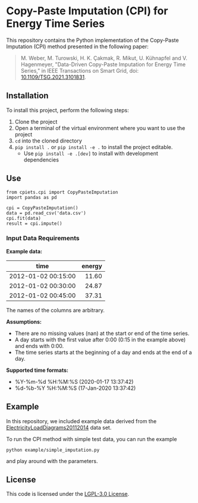 # Copy-Paste Imputation (CPI) for Energy Time Series

This repository contains the Python implementation of the Copy-Paste Imputation (CPI) method presented in the following paper:
>M. Weber, M. Turowski, H. K. Çakmak, R. Mikut, U. Kühnapfel and V. Hagenmeyer, "Data-Driven Copy-Paste Imputation for Energy Time Series," in IEEE Transactions on Smart Grid, doi: [10.1109/TSG.2021.3101831](https://doi.org/10.1109/TSG.2021.3101831).

## Installation

To install this project, perform the following steps:
1. Clone the project
2. Open a terminal of the virtual environment where you want to use the project
3. `cd` into the cloned directory
4. `pip install .` or `pip install -e .` to install the project editable.
    * Use `pip install -e .[dev]` to install with development dependencies

## Use

    from cpiets.cpi import CopyPasteImputation
    import pandas as pd

    cpi = CopyPasteImputation()
    data = pd.read_csv('data.csv')
    cpi.fit(data)
    result = cpi.impute()

### Input Data Requirements

**Example data:**

| time                | energy |
| ------------------- | ------:|
| 2012-01-02 00:15:00 |  11.60 |
| 2012-01-02 00:30:00 |  24.87 |
| 2012-01-02 00:45:00 |  37.31 |


The names of the columns are arbitrary.

**Assumptions:**
* There are no missing values (nan) at the start or end of the time series.
* A day starts with the first value after 0:00 (0:15 in the example above) and ends with 0:00.
* The time series starts at the beginning of a day and ends at the end of a day.

**Supported time formats:**
* %Y-%m-%d %H:%M:%S (2020-01-17 13:37:42)
* %d-%b-%Y %H:%M:%S (17-Jan-2020 13:37:42)


## Example

In this repository, we included example data derived from the [ElectricityLoadDiagrams20112014](https://archive.ics.uci.edu/ml/datasets/ElectricityLoadDiagrams20112014) data set.

To run the CPI method with simple test data, you can run the example

    python example/simple_imputation.py

and play around with the parameters.


## License

This code is licensed under the [LGPL-3.0 License](COPYING).
